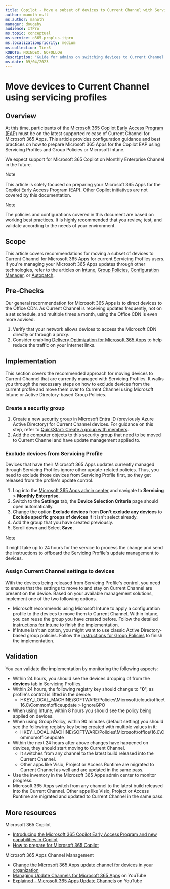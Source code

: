 ```yaml
---
title: Copilot - Move a subset of devices to Current Channel with Servicing Profile
author: manoth-msft
ms.author: manoth
manager: dougeby
audience: ITPro
ms.topic: conceptual
ms.service: o365-proplus-itpro
ms.localizationpriority: medium
ms.collection: Tier3
ROBOTS: NOINDEX, NOFOLLOW
description: "Guide for admins on switching devices to Current Channel for Microsoft 365 Apps using servicing profiles "
ms.date: 09/04/2023
---
```


# Move devices to Current Channel using servicing profiles

## Overview

At this time, participants of the [Microsoft 365 Copilot Early Access Program (EAP)](https://www.microsoft.com/en-us/microsoft-365/blog/2023/05/09/introducing-the-microsoft-365-copilot-early-access-program-and-new-capabilities-in-copilot/) must be on the latest supported release of Current Channel for Microsoft 365 Apps. This article provides configuration guidance and best practices on how to prepare Microsoft 365 Apps for the Copilot EAP using Servicing Profiles and Group Policies or Microsoft Intune.

We expect support for Microsoft 365 Copilot on Monthly Enterprise Channel in the future.

> [!NOTE]
> This article is solely focused on preparing your Microsoft 365 Apps for the Copilot Early Access Program (EAP). Other Copilot initiatives are not covered by this documentation.

> [!NOTE]
> The policies and configurations covered in this document are based on working best practices. It is highly recommended that you review, test, and validate according to the needs of your environment.
 
## Scope
This article covers recommendations for moving a subset of devices to Current Channel for Microsoft 365 Apps for current Servicing Profiles users. If you're managing your Microsoft 365 Apps updates through other technologies, refer to the articles on [Intune](move-devices-channel-intune.md), [Group Policies](move-devices-channel-group-policy.md), [Configuration Manager](move-devices-channel-configmgr.md), or [Autopatch](move-devices-channel-autopatch.md).

## Pre-Checks
Our general recommendation for Microsoft 365 Apps is to direct devices to the Office CDN. As Current Channel is receiving updates frequently, not on a set schedule, and multiple times a month, using the Office CDN is even more advised.
1.	Verify that your network allows devices to access the Microsoft CDN directly or through a proxy.
2.	Consider enabling [Delivery Optimization for Microsoft 365 Apps](../delivery-optimization.md) to help reduce the traffic on your internet links.

## Implementation
This section covers the recommended approach for moving devices to Current Channel that are currently managed with Servicing Profiles. It walks you through the necessary steps on how to exclude devices from the current profile and move them over to Current Channel using Microsoft Intune or Active Directory-based Group Policies.

### Create a security group
1.	Create a new security group in Microsoft Entra ID (previously Azure Active Directory) for Current Channel devices. For guidance on this step, refer to [QuickStart: Create a group with members](/azure/active-directory/fundamentals/groups-view-azure-portal).
2.	Add the computer objects to this security group that need to be moved to Current Channel and have update management applied to. 

### Exclude devices from Servicing Profile
Devices that have their Microsoft 365 Apps updates currently managed through Servicing Profiles ignore other update-related policies. Thus, you need to exclude those devices from Servicing Profile first, so they get released from the profile's update control.

1. Log into the [Microsoft 365 Apps admin center](https://config.office.com) and navigate to **Servicing** > **Monthly Enterprise**.
2. Switch to the **Settings** tab, the **Device Selection Criteria** page should open automatically.
3. Change the option **Exclude devices** from **Don't exclude any devices** to **Exclude specific groups of devices** if it isn't select already.
4. Add the group that you have created previously.
5. Scroll down and Select **Save**.

> [!NOTE]
> It might take up to 24 hours for the service to process the change and send the instructions to offboard the Servicing Profile's update management to devices. 

### Assign Current Channel settings to devices
With the devices being released from Servicing Profile's control, you need to ensure that the settings to move to and stay on Current Channel are present on the device. Based on your available management solutions, implement one of the two following options.

- Microsoft recommends using Microsoft Intune to apply a configuration profile to the devices to move them to Current Channel. Within Intune, you can reuse the group you have created before. Follow the detailed [instructions for Intune](move-devices-channel-intune.md#implementation) to finish the implementation.
- If Intune isn't an option, you might want to use classic Active Directory-based group policies. Follow the [instructions for Group Policies](move-devices-channel-group-policy.md#implementation) to finish the implementation.

## Validation
You can validate the implementation by monitoring the following aspects:
- Within 24 hours, you should see the devices dropping of from the **devices** tab in Servicing Profiles.
- Within 24 hours, the following registry key should change to "**0**", as profile's control is lifted in the device:
   - HKEY_LOCAL_MACHINE\SOFTWARE\Policies\Microsoft\cloud\office\16.0\Common\officeupdate > IgnoreGPO
- When using Intune, within 8 hours you should see the policy being applied on devices.
- When using Group Policy, within 90 minutes (default setting) you should see the following registry key being created with multiple values in it:
   - HKEY_LOCAL_MACHINE\SOFTWARE\Policies\Microsoft\office\16.0\Common\officeupdate 
- Within the next 24 hours after above changes have happened on devices, they should start moving to Current Channel.
    - It switches from any channel to the latest build released into the Current Channel.
    - Other apps like Visio, Project or Access Runtime are migrated to Current Channel as well and are updated in the same pass.
- Use the inventory in the Microsoft 365 Apps admin center to monitor progress.
- Microsoft 365 Apps switch from any channel to the latest build released into the Current Channel. Other apps like Visio, Project or Access Runtime are migrated and updated to Current Channel in the same pass.

## More resources
Microsoft 365 Copilot
- [Introducing the Microsoft 365 Copilot Early Access Program and new capabilities in Copilot](https://www.microsoft.com/en-us/microsoft-365/blog/2023/05/09/introducing-the-microsoft-365-copilot-early-access-program-and-new-capabilities-in-copilot/)
- [How to prepare for Microsoft 365 Copilot](https://techcommunity.microsoft.com/t5/microsoft-365-copilot/how-to-prepare-for-microsoft-365-copilot/ba-p/3851566)

Microsoft 365 Apps Channel Management
- [Change the Microsoft 365 Apps update channel for devices in your organization](./change-update-channels.md)
-	[Managing Update Channels for Microsoft 365 Apps](https://www.youtube.com/watch?v=rIpoloAZnSg) on YouTube
-	[Explained - Microsoft 365 Apps Update Channels](https://www.youtube.com/watch?v=eNn4PDkmo7s) on YouTube
